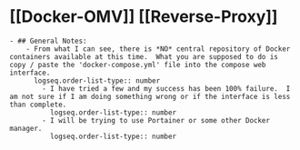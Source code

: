 # [[Docker-OMV]] [[Reverse-Proxy]]
	- ## General Notes:
		- From what I can see, there is *NO* central repository of Docker containers available at this time.  What you are supposed to do is copy / paste the 'docker-compose.yml' file into the compose web interface.
		  logseq.order-list-type:: number
			- I have tried a few and my success has been 100% failure.  I am not sure if I am doing something wrong or if the interface is less than complete.
			  logseq.order-list-type:: number
			- I will be trying to use Portainer or some other Docker manager.
			  logseq.order-list-type:: number